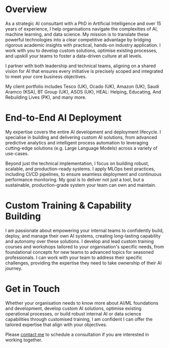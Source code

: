 # Overview


As a strategic AI consultant with a PhD in Artificial Intelligence and over 15 years of experience, I help organisations navigate the complexities of AI, machine learning, and data science. My mission is to translate these powerful technologies into a clear competitive advantage by bridging rigorous academic insights with practical, hands-on industry application. I work with you to develop custom solutions, optimise existing processes, and upskill your teams to foster a data-driven culture at all levels.


I partner with both leadership and technical teams, aligning on a shared vision for AI that ensures every initiative is precisely scoped and integrated to meet your core business objectives.



My client portfolio includes Tesco (UK), Ocado (UK), Amazon (UK), Saudi Aramco (KSA), BT Group (UK), ASOS (UK), HEAL: Helping, Educating, And Rebuilding Lives (PK), and many more.



# End-to-End AI Deployment



My expertise covers the entire AI development and deployment lifecycle. I specialise in building and delivering custom AI solutions, from advanced predictive analytics and intelligent process automation to leveraging cutting-edge solutions (e.g. Large Language Models) across a variety of use-cases.



Beyond just the technical implementation, I focus on building robust, scalable, and production-ready systems. I apply MLOps best practices, including CI/CD pipelines, to ensure seamless deployment and continuous performance monitoring. My goal is to deliver not just a tool, but a sustainable, production-grade system your team can own and maintain.



# Custom Training & Capability Building



I am passionate about empowering your internal teams to confidently build, deploy, and manage their own AI systems, creating long-lasting capability and autonomy over these solutions. I develop and lead custom training courses and workshops tailored to your organisation's specific needs, from foundational concepts for new teams to advanced topics for seasoned professionals. I can work with your team to address their specific challenges, providing the expertise they need to take ownership of their AI journey.



# Get in Touch



Whether your organisation needs to know more about AI/ML foundations and development, develop custom AI solutions, optimise existing operational processes, or build robust internal AI or data science capabilities through customised training, I am confident I can offer the tailored expertise that align with your objectives.



Please [contact me](mailto:imy@imytk.co.uk) to schedule a consultation if you are interested in working together.

